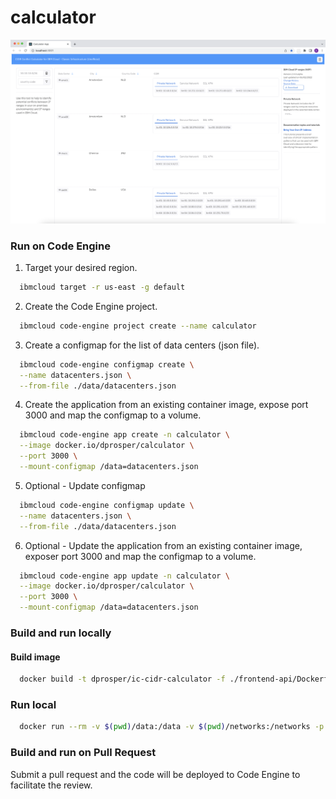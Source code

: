 # calculator

![](./docs/assets/calculatorAppUI.png)

### Run on Code Engine

1. Target your desired region.
  ```sh
    ibmcloud target -r us-east -g default
  ```

2. Create the Code Engine project.
  ```sh
    ibmcloud code-engine project create --name calculator
  ```

3. Create a configmap for the list of data centers (json file).
  ```sh
    ibmcloud code-engine configmap create \
    --name datacenters.json \
    --from-file ./data/datacenters.json 
  ```

4. Create the application from an existing container image, expose port 3000 and map the configmap to a volume. 
  ```sh
    ibmcloud code-engine app create -n calculator \
    --image docker.io/dprosper/calculator \
    --port 3000 \
    --mount-configmap /data=datacenters.json
  ```

5. Optional - Update configmap 
  ```sh
    ibmcloud code-engine configmap update \
    --name datacenters.json \
    --from-file ./data/datacenters.json 
  ```

6. Optional - Update the application from an existing container image, exposer port 3000 and map the configmap to a volume. 
  ```sh
    ibmcloud code-engine app update -n calculator \
    --image docker.io/dprosper/calculator \
    --port 3000 \
    --mount-configmap /data=datacenters.json
  ```

### Build and run locally 

#### Build image
```sh
  docker build -t dprosper/ic-cidr-calculator -f ./frontend-api/Dockerfile .
```

### Run local
```sh
  docker run --rm -v $(pwd)/data:/data -v $(pwd)/networks:/networks -p 3000:3000 dprosper/ic-cidr-calculator
```

### Build and run on Pull Request

Submit a pull request and the code will be deployed to Code Engine to facilitate the review.